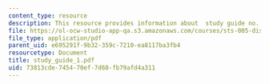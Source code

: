 ```yaml
---
content_type: resource
description: This resource provides information about  study guide no. 1.
file: https://ol-ocw-studio-app-qa.s3.amazonaws.com/courses/sts-005-disease-and-society-in-america-fall-2005/73813cde745470ef7d60fb79afd4a311_study_guide_1.pdf
file_type: application/pdf
parent_uid: e695291f-9b32-359c-7210-ea8117ba3fb4
resourcetype: Document
title: study_guide_1.pdf
uid: 73813cde-7454-70ef-7d60-fb79afd4a311
---
```

